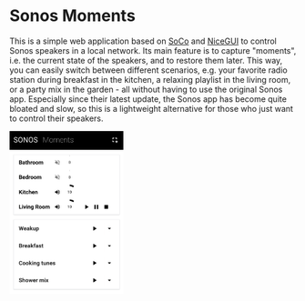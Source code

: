# Sonos Moments

This is a simple web application based on [SoCo](https://github.com/SoCo/SoCo/) and [NiceGUI](https://github.com/zauberzeug/nicegui) to control Sonos speakers in a local network.
Its main feature is to capture "moments", i.e. the current state of the speakers, and to restore them later.
This way, you can easily switch between different scenarios, e.g. your favorite radio station during breakfast in the kitchen, a relaxing playlist in the living room, or a party mix in the garden - all without having to use the original Sonos app.
Especially since their latest update, the Sonos app has become quite bloated and slow, so this is a lightweight alternative for those who just want to control their speakers.

<img src="https://raw.githubusercontent.com/falkoschindler/sonos_moments/main/screenshot.png"
    width="200" alt="Screenshot" />
